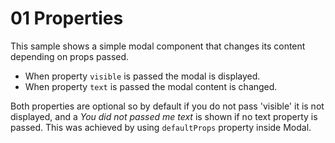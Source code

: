 # 01 Properties

This sample shows a simple modal component that changes its content depending on props passed.

- When property `visible` is passed the modal is displayed.
- When property `text` is passed the modal content is changed.

Both properties are optional so by default if you do not pass 'visible' it is not displayed, and a _You did not passed me text_ is shown if no text property is passed.
This was achieved by using `defaultProps` property inside Modal.
